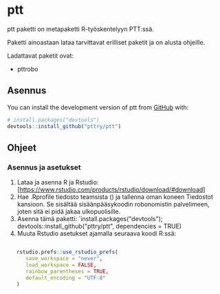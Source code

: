 
# ptt

<!-- badges: start -->
<!-- badges: end -->

ptt paketti on metapaketti R-työskentelyyn PTT:ssä.

Paketti ainoastaan lataa tarvittavat erilliset paketit ja on alusta ohjeille.

Ladattavat paketit ovat:

- pttrobo

## Asennus

You can install the development version of ptt from [GitHub](https://github.com/) with:

``` r
# install.packages("devtools")
devtools::install_github("pttry/ptt")
```

## Ohjeet

### Asennus ja asetukset

1. Lataa ja asenna R ja Rstudio: [https://www.rstudio.com/products/rstudio/download/#download]
2. Hae .Rprofile tiedosto teamsista () ja tallenna oman koneen Tiedostot kansioon.
   Se sisältää sisäänpääsykoodin robonomistin palvelimeen, joten sitä ei pidä jakaa
   ulkopuolisille.
3. Asenna tämä paketti: `install.packages("devtools"); devtools::install_github("pttry/ptt", dependencies = TRUE)
4. Muuta Rstudio asetukset ajamalla seuraava koodi R:ssä:


```r

   rstudio.prefs::use_rstudio_prefs(
      save_workspace = "never",
      load_workspace = FALSE,
      rainbow_parentheses = TRUE,
      default_encoding = "UTF-8"
   )
``` 

